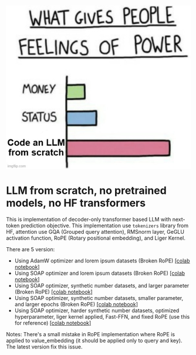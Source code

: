 ![meme](meme.jpg)

# LLM from scratch, no pretrained models, no HF transformers

This is implementation of decoder-only transformer based LLM with next-token prediction objective. This implementation use `tokenizers` library from HF, attention use GQA (Grouped query attention), RMSnorm layer, GeGLU activation function, RoPE (Rotary positional embedding), and Liger Kernel.

There are 5 version:
- Using AdamW optimizer and lorem ipsum datasets (Broken RoPE) [[colab notebook]](https://colab.research.google.com/drive/1IfC8lQBi-PIuuLL0dFziCQ2CakIDVGiZ?usp=sharing)
- Using SOAP optimizer and lorem ipsum datasets (Broken RoPE) [[colab notebook]](https://colab.research.google.com/drive/15ZIynpMotd2z7pRGU3qLLfylacCGJpVI?usp=sharing)
- Using SOAP optimizer, synthetic number datasets, and larger parameter (Broken RoPE) [[colab notebook]](https://colab.research.google.com/drive/1BekXGDokeM7DwgggZptjQzcgkzIviXQ7?usp=sharing)
- Using SOAP optimizer, synthetic number datasets, smaller parameter, and larger epochs (Broken RoPE) [[colab notebook]](https://colab.research.google.com/drive/1EYlVeVwdTwG6E3yo1cxc6LSFat42L6yd?usp=sharing)
- Using SOAP optimizer, harder synthetic number datasets, optimized hyperparameter, liger kernel applied, Fast-FFN, and fixed RoPE (use this for reference) [[colab notebook]](https://colab.research.google.com/drive/1CN7ERhIIVt0zlp2Y0tLFL4aaF2Ny5Fqy?usp=sharing)

Notes: There's a small mistake in RoPE implementation where RoPE is applied to value_embedding (it should be applied only to query and key). The latest version fix this issue.
